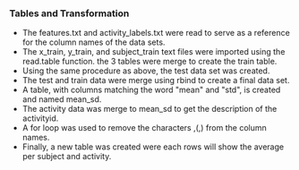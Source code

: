 ### Tables and Transformation

* The features.txt and activity_labels.txt were read to serve as a reference for the column names of the data sets.
* The x_train, y_train, and subject_train text files were imported using the read.table function. the 3 tables were merge to create the train table.
* Using the same procedure as above, the test data set was created.
* The test and train data were merge using rbind to create a final data set. 
* A table, with columns matching the word "mean" and "std", is created and named mean_sd.
* The activity data was merge to mean_sd to get the description of the activityid.
* A for loop was used to remove the characters \,(,) from the column names.
* Finally, a new table was created were each rows will show the average per subject and activity.
